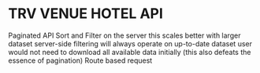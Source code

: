 # TRV VENUE HOTEL API

Paginated API
Sort and Filter on the server
    this scales better with larger dataset 
    server-side filtering will always operate on up-to-date dataset
    user would not need to download all available data initially (this also defeats the essence of pagination)
Route based request

